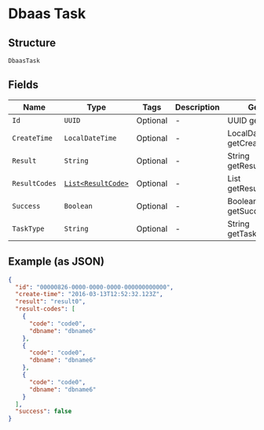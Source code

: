 
# Dbaas Task

## Structure

`DbaasTask`

## Fields

| Name | Type | Tags | Description | Getter | Setter |
|  --- | --- | --- | --- | --- | --- |
| `Id` | `UUID` | Optional | - | UUID getId() | setId(UUID id) |
| `CreateTime` | `LocalDateTime` | Optional | - | LocalDateTime getCreateTime() | setCreateTime(LocalDateTime createTime) |
| `Result` | `String` | Optional | - | String getResult() | setResult(String result) |
| `ResultCodes` | [`List<ResultCode>`](../../doc/models/result-code.md) | Optional | - | List<ResultCode> getResultCodes() | setResultCodes(List<ResultCode> resultCodes) |
| `Success` | `Boolean` | Optional | - | Boolean getSuccess() | setSuccess(Boolean success) |
| `TaskType` | `String` | Optional | - | String getTaskType() | setTaskType(String taskType) |

## Example (as JSON)

```json
{
  "id": "00000826-0000-0000-0000-000000000000",
  "create-time": "2016-03-13T12:52:32.123Z",
  "result": "result0",
  "result-codes": [
    {
      "code": "code0",
      "dbname": "dbname6"
    },
    {
      "code": "code0",
      "dbname": "dbname6"
    },
    {
      "code": "code0",
      "dbname": "dbname6"
    }
  ],
  "success": false
}
```

